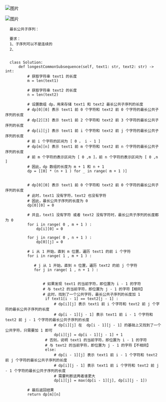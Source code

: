 ![图片](https://user-images.githubusercontent.com/38878365/186119566-1374d81c-33f5-47c5-b8ac-a021fb30b78e.png)

![图片](https://user-images.githubusercontent.com/38878365/186144862-6d3445dd-88d5-4cab-8095-9dcf96cbd431.png)


      最长公共子序列：
      
      要求：
      1、子序列可以不是连续的
      2、
      
      
      class Solution:
          def longestCommonSubsequence(self, text1: str, text2: str) -> int:
              # 获取字符串 text1 的长度
              m = len(text1)

              # 获取字符串 text2 的长度
              n = len(text2)

              # 设置数组 dp，用来存储 text1 和 text2 最长公共子序列的长度
              # dp[0][0] 表示 text1 前 0 个字符和 text2 前 0 个字符的最长公共子序列的长度
              # dp[2][3] 表示 text1 前 2 个字符和 text2 前 3 个字符的最长公共子序列的长度
              # dp[i][j] 表示 text1 前 i 个字符和 text2 前 j 个字符的最长公共子序列的长度
              # 前 i 个字符的区间为 [ 0 ， i - 1 ]
              # dp[m][n] 表示 text1 前 m 个字符和 text2 前 n 个字符的最长公共子序列的长度
              # 前 m 个字符的表示区间为 [ 0 ,m ]，前 n 个字符的表示区间为 [ 0 ,n ]
              # 因此，dp 数组的长度为 m + 1 和 n + 1
              dp = [[0] * (n + 1 ) for _ in range( m + 1 )]


              # dp[0][0] 表示 text1 前 0 个字符和 text2 前 0 个字符的最长公共子序列的长度
              # 此时，text1 没有字符，text2 也没有字符
              # 因此，最长公共子序列的长度为 0
              dp[0][0] = 0

              # 并且，text1 没有字符 或者 text2 没有字符时，最长公共子序列的长度都为 0
              for i in range( 0 , m + 1 ) : 
                  dp[i][0] = 0

              for j in range( 0 , n + 1 ) : 
                  dp[0][j] = 0

              # i 从 1 开始，直到 m 位置，遍历 text1 的前 i 个字符 
              for i in range( 1 , m + 1 ) : 

                 # j 从 1 开始，直到 n 位置，遍历 text2 的前 j 个字符 
                 for j in range( 1 , n + 1 ) :


                     # 如果发现 text1 的当前字符，即位置为 i - 1 的字符
                     # 与 text2 的当前字符，即位置为 j - 1 的字符【相同】
                     # 此时，找到了一个公共字符，最长公共子序列的长度加 1
                      if text1[i - 1] == text2[j - 1] : 
                          # dp[i][j] 表示 text1 前 i 个字符和 text2 前 j 个字符的最长公共子序列的长度
                          # dp[i - 1][j - 1] 表示 text1 前 i - 1 个字符和 text2 前 j - 1 个字符的最长公共子序列的长度
                          # dp[i][j] 在  dp[i - 1][j - 1] 的基础上又找到了一个公共字符，只需要加 1 即可
                          dp[i][j] = dp[i - 1][j - 1] + 1
                      # 否则，说明 text1 的当前字符，即位置为 i - 1 的字符
                      # 与 text2 的当前字符，即位置为 j - 1 的字符【不相同】
                      else:
                          # dp[i - 1][j] 表示 text1 前 i - 1 个字符和 text2 前 j 个字符的最长公共子序列的长度
                          # dp[i][j - 1] 表示 text1 前 i 个字符和 text2 前 j - 1 个字符的最长公共子序列的长度
                          # 需要判断这两者谁更大
                          dp[i][j] = max(dp[i - 1][j], dp[i][j - 1])

              # 最后返回结果
              return dp[m][n]
              

